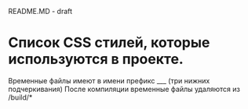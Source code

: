README.MD - draft

# Список CSS стилей, которые используются в проекте.

Временные файлы имеют в имени префикс ___ (три нижних подчеркивания)
После компиляции временные файлы удаляются из /build/*